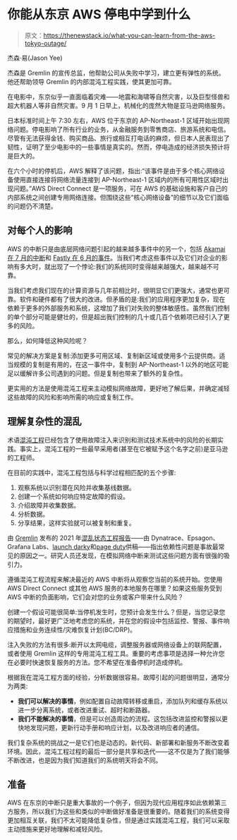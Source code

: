 # 你能从东京 AWS 停电中学到什么

> 原文：<https://thenewstack.io/what-you-can-learn-from-the-aws-tokyo-outage/>

杰森·易(Jason Yee)

杰森是 Gremlin 的宣传总监，他帮助公司从失败中学习，建立更有弹性的系统。他还帮助领导 Gremlin 的内部混沌工程实践，使其更加可靠。

在电影中，东京似乎一直面临着灾难——地震和海啸等自然灾害，以及巨型怪兽和超大机器人等非自然灾害。9 月 1 日早上，机械化的庞然大物是亚马逊网络服务。

日本标准时间上午 7:30 左右，AWS 位于东京的 AP-Northeast-1 区域开始出现网络问题。停电影响了所有行业的业务，从金融服务到零售商店、旅游系统和电信。尽管有无法获得金钱、购买商品、旅行或相互打电话的麻烦，但日本人民表现出了韧性，证明了至少电影中的一些事情是真实的。然而，停电造成的经济损失预计将是巨大的。

在六个小时的停机后，AWS 解释了该问题，指出:“该事件是由于多个核心网络设备使用直接连接将网络流量连接到 AP-Northeast-1 区域内的所有可用性区域时出现问题。”AWS Direct Connect 是一项服务，可在 AWS 的基础设施和客户自己的内部系统之间创建专用网络连接。但围绕这些“核心网络设备”的细节以及它们面临的问题仍不清楚。

## 对每个人的影响

AWS 的中断只是由底层网络问题引起的越来越多事件中的另一个，包括 [Akamai 在 7 月的中断](https://www.nytimes.com/2021/07/22/business/internet-outage.html)和 [Fastly 在 6 月的事件](https://thenewstack.io/what-the-heck-happened-to-the-internet-fastlys-hard-fall-and-quick-recovery/)。当我们考虑这些事件以及它们对企业的影响有多大时，就出现了一个悖论:我们的系统同时变得越来越强大，越来越不可靠。

当我们考虑我们现在的计算资源与几年前相比时，很明显它们更强大，通常也更可靠。软件和硬件都有了很大的改进。但矛盾的是:我们的应用程序更加复杂，现在依赖于更多的外部服务和系统，这增加了我们对失败的整体敏感性。虽然我们控制的单个部分可能是健壮的，但是超出我们控制的几十或几百个依赖项已经引入了更多的风险。

那么，如何降低这种风险呢？

常见的解决方案是复制:添加更多可用区域、复制新区域或使用多个云提供商。适当规模的复制是有用的，在这一事件中，复制到 AP-Northeast-1 以外的地区可能足以缓解许多公司遇到的问题。但是复制也带来了额外的复杂性。

更实用的方法是使用混沌工程来主动模拟网络故障，更好地了解后果，并确定减轻这些故障的风险和影响所需的响应或复制工作。

## 理解复杂性的混乱

术语[混沌工程](https://thenewstack.io/chaos-engineering-business-value/)已经包含了使用故障注入来识别和测试技术系统中的风险的长期实践。事实上，混沌工程的一些最早采用者(甚至在它被赋予这个名字之前)是亚马逊的工程师。

在目前的实践中，混沌工程包括与科学过程相匹配的五个步骤:

1.  观察系统以识别潜在风险并收集基线数据。
2.  创建一个系统如何响应特定故障的假设。
3.  介绍故障并收集数据。
4.  分析数据。
5.  分享结果，这样实验就可以被复制和重复。

由 [Gremlin](https://www.gremlin.com/) 发布的 2021 年[混乱状态工程报告](https://www.gremlin.com/state-of-chaos-engineering/2021)——由 Dynatrace、Epsagon、Grafana Labs、[launch darky](https://launchdarkly.com/?utm_content=inline-mention)和[page duty](https://www.pagerduty.com/?utm_content=inline-mention)供稿——指出依赖性问题是事故最常见的原因之一。研究人员还发现，在模拟网络中断来测试这些问题方面有很强的吸引力。

遵循混沌工程流程来解决最近的 AWS 中断将从观察您当前的系统开始。您使用 AWS Direct Connect 或其他 AWS 服务的本地服务在哪里？如果这些服务受到 AWS 中断的负面影响，它们会对您的业务或客户带来什么风险？

创建一个假设可能很简单:当停机发生时，您预计会发生什么？但是，当您记录您的期望时，最好更广泛地考虑您的系统，并在您的假设中包括监控、警报、事件响应措施和业务连续性/灾难恢复计划(BC/DRP)。

注入失败的方法有很多:断开以太网电缆，调整服务器或网络设备上的联网配置，或者使用 Gremlin 这样的专用混沌工程工具。重要的考虑事项是选择一种允许您在必要时快速恢复服务的方法。您不希望在准备停机时造成停机。

根据我在混沌工程方面的经验，分析数据很容易。故障引起的问题很明显，通常分为两类:

*   **我们可以解决的事情**，例如配置自动故障转移或重启，添加队列和缓存系统以进一步分离系统，或者改进重试、超时和断路器。
*   **我们不能解决的事情**，但是可以创造周边的流程。这包括改进监控和警报以更快地发现问题，更新行动手册和响应计划，以及改进响应者的通信。

我们复杂系统的挑战之一是它们也是动态的。新代码、新部署和新服务不断改变着环境。因此，混沌工程过程的最后一部分是共享和迭代——这不仅是为了我们能够不断改进，也是因为我们知道我们的系统明天将会不同。

## 准备

AWS 在东京的中断只是重大事故的一个例子，但因为现代应用程序如此依赖第三方服务，所以我们为这些和类似的中断做好准备是很重要的。随着我们的系统变得更加相互关联，我们不太可能降低复杂性，但是通过实践混沌工程，我们可以采取主动措施来更好地理解和减轻风险。

<svg xmlns:xlink="http://www.w3.org/1999/xlink" viewBox="0 0 68 31" version="1.1"><title>Group</title> <desc>Created with Sketch.</desc></svg>